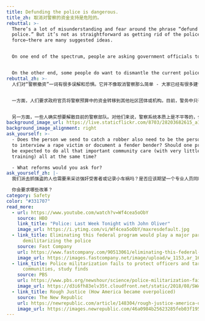 ```yaml
---
title: Defunding the police is dangerous.
title_zh: 取消对警察的资金支持是危险的。
rebuttal: >-
  There’s a lot of misunderstanding and fear around the phrase “defund the
  police.” But it’s not as straightforward as getting rid of the police
  force—there are many suggested ideas. 


  On one end of the spectrum, people are asking government officials to carefully look at the police budget and reinvest some of that money to other community groups or agencies. Currently, only a very small part of policing involves preventing crime that is actively in progress, or requires the use of force. Much of the day-to-day work involves standing in for other specialties: therapists, social workers, and mental health professionals. Defunding the police would mean shifting those resources to professionals who have appropriate training and are better equipped to de-escalate certain situations.


  On the other end, some people do want to dismantle the current police force. For them, the policing system is inherently unequal, and trust is damaged beyond repair. They want to start over and build up a new system from the ground up. This doesn’t mean that there would be no emergency services—just that a new system of response will be built with the community in mind. [Here is an example](https://www.npr.org/sections/live-updates-protests-for-racial-justice/2020/06/08/872416644/former-chief-of-reformed-camden-n-j-force-police-need-consent-of-the-people) of how Camden, NJ did this successfully in 2013.
rebuttal_zh: >-
  人们对“警察撤资”一词有很多误解和恐惧。它并不像取消警察那么简单 - 大家已经有很多建议。


  一方面，人们要求政府官员将警察预算中的资金转移到其他社区团体或机构。目前，警务中只有很小一部分涉及预防正在进行的犯罪或需要使用武力。许多日常工作都涉及到做其他专业人员的事项：心理治疗师、社会工作者和心理健康专业人员。减少对警察的资金支持意味着将这些资源转移到受过适当培训并更有能力缓解紧张局势的专业人员手中。


  另一方面，一些人确实想要解散目前的警察部队。对他们来说，警察系统本质上是不平等的，信任已受到了无法修复的损害。他们想从头开始，从头开始建立一个新的系统。这并不意味着不再有紧急服务 - 会在考虑到社区的情况下，建立一个新的响应系统。[以下是新泽西州卡姆登](https://www.npr.org/sections/live-updates-protests-for-racial-justice/2020/06/08/872416644/former-chief-of-reformed-camden-n-j-force-police-need-consent-of-the-people)在2013年成功做到这一点的一个例子。
background_image_url: https://live.staticflickr.com/8703/28203682615_a1470da446_b.jpg
background_image_alignment: right
ask_yourself: >-
  - Does the person we send to catch a robber also need to be the person we send
  to interview a rape victim or document a fender bender? Should one profession
  be expected to do all that important community care (with very little
  training) all at the same time?

  - What reforms would you ask for?
ask_yourself_zh: |-
  我们派去抓强盗的人也需要来采访强奸受害者或记录小车祸吗？是否应该期望一个专业人员同时做所有这些重要的社区工作(而这名专业人员每项工作受到的培训可能很少)？

  你会要求哪些改革？
category: Safety
color: "#331707"
read_more:
  - url: https://www.youtube.com/watch?v=Wf4cea5oObY
    source: HBO
    link_title: "Police: Last Week Tonight with John Oliver"
    image_url: https://i.ytimg.com/vi/Wf4cea5oObY/maxresdefault.jpg
  - link_title: Eliminating this federal program would play a major part in
      demilitarizing the police
    source: Fast Company
    url: https://www.fastcompany.com/90513061/eliminating-this-federal-program-would-play-a-major-part-in-demilitarizing-the-police
    image_url: https://images.fastcompany.net/image/upload/w_1153,ar_16:9,c_fill,g_auto,f_auto,q_auto,fl_lossy/wp-cms/uploads/2020/06/p-1-90513061-eliminating-this-program-would-play-a-major-part-in-demilitarizing-the-police.jpg
  - link_title: Police militarization fails to protect officers and targets black
      communities, study finds
    source: PBS
    url: https://www.pbs.org/newshour/science/police-militarization-fails-to-protect-officers-and-targets-black-communities-study-finds
    image_url: https://d3i6fh83elv35t.cloudfront.net/static/2018/08/SWAT_2017-06-27T000000Z_514698812_RC1C471C4130_RTRMADP_3_LOUISIANA-POLICE-1200x800.jpg
  - link_title: Rough Justice (How America became overpoliced)
    source: The New Republic
    url: https://newrepublic.com/article/148304/rough-justice-america-over-policed
    image_url: https://images.newrepublic.com/46a0984b25623285feb03f195979fe53692fbd34.jpeg?auto=compress&ar=1.5%3A2&fit=crop&crop=faces&q=65&fm=jpg&ixlib=react-9.0.1&w=3038
---
```


